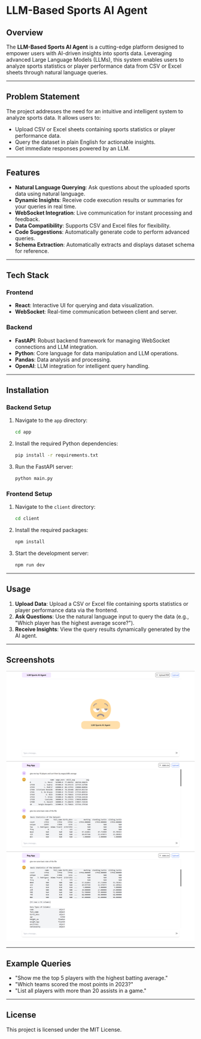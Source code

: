 # LLM-Based Sports AI Agent

## Overview  
The **LLM-Based Sports AI Agent** is a cutting-edge platform designed to empower users with AI-driven insights into sports data. Leveraging advanced Large Language Models (LLMs), this system enables users to analyze sports statistics or player performance data from CSV or Excel sheets through natural language queries.

---

## Problem Statement  
The project addresses the need for an intuitive and intelligent system to analyze sports data. It allows users to:  
- Upload CSV or Excel sheets containing sports statistics or player performance data.  
- Query the dataset in plain English for actionable insights.  
- Get immediate responses powered by an LLM.

---

## Features  
- **Natural Language Querying**: Ask questions about the uploaded sports data using natural language.  
- **Dynamic Insights**: Receive code execution results or summaries for your queries in real time.  
- **WebSocket Integration**: Live communication for instant processing and feedback.  
- **Data Compatibility**: Supports CSV and Excel files for flexibility.  
- **Code Suggestions**: Automatically generate code to perform advanced queries.  
- **Schema Extraction**: Automatically extracts and displays dataset schema for reference.  

---

## Tech Stack  
### Frontend  
- **React**: Interactive UI for querying and data visualization.  
- **WebSocket**: Real-time communication between client and server.  

### Backend  
- **FastAPI**: Robust backend framework for managing WebSocket connections and LLM integration.  
- **Python**: Core language for data manipulation and LLM operations.  
- **Pandas**: Data analysis and processing.  
- **OpenAI**: LLM integration for intelligent query handling.  

---

## Installation  

### Backend Setup  
1. Navigate to the `app` directory:  
   ```bash
   cd app
   ```  
2. Install the required Python dependencies:  
   ```bash
   pip install -r requirements.txt
   ```  
3. Run the FastAPI server:  
   ```bash
   python main.py
   ```  

### Frontend Setup  
1. Navigate to the `client` directory:  
   ```bash
   cd client
   ```  
2. Install the required packages:  
   ```bash
   npm install
   ```  
3. Start the development server:  
   ```bash
   npm run dev
   ```  

---

## Usage  

1. **Upload Data**: Upload a CSV or Excel file containing sports statistics or player performance data via the frontend.  
2. **Ask Questions**: Use the natural language input to query the data (e.g., "Which player has the highest average score?").  
3. **Receive Insights**: View the query results dynamically generated by the AI agent.  

---

## Screenshots  
![LLM Sports Agent Home](images/home.png)
![Results](images/results.png)
![Results2](images/results.2.png)

---

## Example Queries  
- "Show me the top 5 players with the highest batting average."  
- "Which teams scored the most points in 2023?"  
- "List all players with more than 20 assists in a game."  

---

## License  
This project is licensed under the MIT License.  
